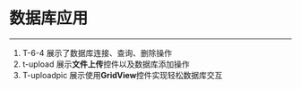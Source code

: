 # 数据库应用
---
1. T-6-4 展示了数据库连接、查询、删除操作
2. t-upload 展示**文件上传**控件以及数据库添加操作
3. T-uploadpic 展示使用**GridView**控件实现轻松数据库交互
